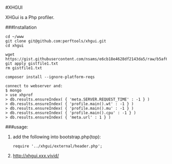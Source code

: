 #XHGUI

XHGui is a Php profiler.

###Installation

    cd ~/www
    git clone git@github.com:perftools/xhgui.git
    cd xhgui
     
    wget https://gist.githubusercontent.com/nsams/e6cb18e4628df2143da5/raw/b5af654939c0c95b33c9412cc0b973da7d13c246/gistfile1.txt
    git apply gistfile1.txt
    rm gistfile1.txt
     
    composer install --ignore-platform-reqs
     
    connect to webserver and:
    $ mongo
    > use xhprof
    > db.results.ensureIndex( { 'meta.SERVER.REQUEST_TIME' : -1 } )
    > db.results.ensureIndex( { 'profile.main().wt' : -1 } )
    > db.results.ensureIndex( { 'profile.main().mu' : -1 } )
    > db.results.ensureIndex( { 'profile.main().cpu' : -1 } )
    > db.results.ensureIndex( { 'meta.url' : 1 } )
    
    
    
###usage:

1. add the following into bootstrap.php(top):

    `require '../xhgui/external/header.php';`

2. http://xhgui.xxx.vivid/